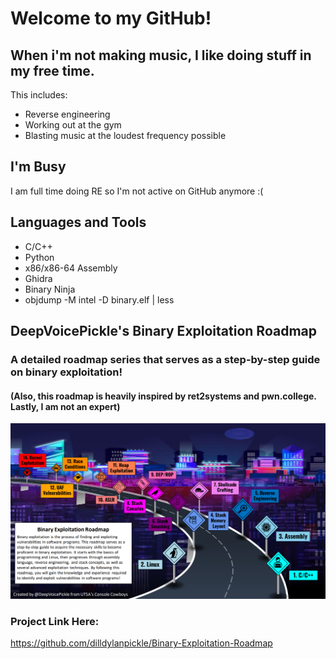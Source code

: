 # Welcome to my GitHub!
## When i'm not making music, I like doing stuff in my free time.

This includes:
* Reverse engineering
* Working out at the gym
* Blasting music at the loudest frequency possible

## I'm Busy
I am full time doing RE so I'm not active on GitHub anymore :(

## Languages and Tools
- C/C++
- Python
- x86/x86-64 Assembly
- Ghidra
- Binary Ninja
- objdump -M intel -D binary.elf | less

## DeepVoicePickle's Binary Exploitation Roadmap
### A detailed roadmap series that serves as a step-by-step guide on binary exploitation!
#### (Also, this roadmap is heavily inspired by ret2systems and pwn.college. Lastly, I am not an expert)
![Demo!](/demo/Binary-Exploitation-Roadmap-v2.png)

### Project Link Here:
https://github.com/dilldylanpickle/Binary-Exploitation-Roadmap
